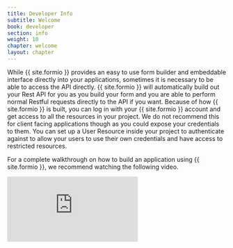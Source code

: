 ```yaml
---
title: Developer Info
subtitle: Welcome
book: developer
section: info
weight: 10
chapter: welcome
layout: chapter
---
```

While {{ site.formio }} provides an easy to use form builder and embeddable interface directly into your applications, sometimes it is necessary to be able to access the API directly. {{ site.formio }} will automatically build out your Rest API for you as you build your form and you are able to perform normal Restful requests directly to the API if you want. Because of how {{ site.formio }} is built, you can log in with your {{ site.formio }} account and get access to all the resources in your project. We do not recommend this for client facing applications though as you could expose your credentials to them. You can set up a User Resource inside your project to authenticate against to allow your users to use their own credentials and have access to restricted resources.

For a complete walkthrough on how to build an application using {{ site.formio }}, we recommend watching the following video.

<div class="embed-responsive embed-responsive-16by9">
  <iframe class="embed-responsive-item" src="https://www.youtube.com/embed/UDKo_qst0mU?rel=0&amp;showinfo=0" frameborder="0" allowfullscreen></iframe>
</div>
